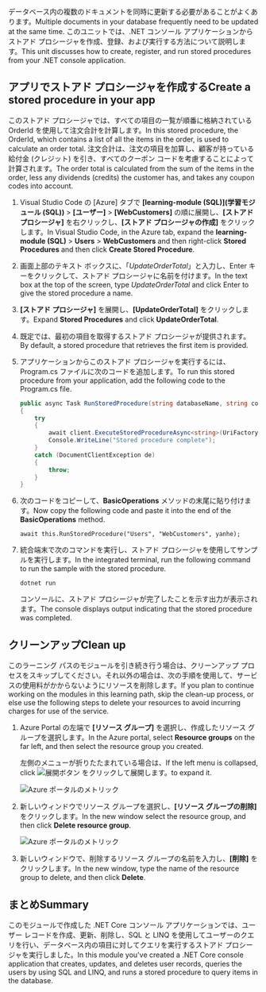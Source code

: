 <span data-ttu-id="7d6f8-101">データベース内の複数のドキュメントを同時に更新する必要があることがよくあります。</span><span class="sxs-lookup"><span data-stu-id="7d6f8-101">Multiple documents in your database frequently need to be updated at the same time.</span></span> <span data-ttu-id="7d6f8-102">このユニットでは、.NET コンソール アプリケーションからストアド プロシージャを作成、登録、および実行する方法について説明します。</span><span class="sxs-lookup"><span data-stu-id="7d6f8-102">This unit discusses how to create, register, and run stored procedures from your .NET console application.</span></span>

## <a name="create-a-stored-procedure-in-your-app"></a><span data-ttu-id="7d6f8-103">アプリでストアド プロシージャを作成する</span><span class="sxs-lookup"><span data-stu-id="7d6f8-103">Create a stored procedure in your app</span></span>

<span data-ttu-id="7d6f8-104">このストアド プロシージャでは、すべての項目の一覧が順番に格納されている OrderId を使用して注文合計を計算します。</span><span class="sxs-lookup"><span data-stu-id="7d6f8-104">In this stored procedure, the OrderId, which contains a list of all the items in the order, is used to calculate an order total.</span></span> <span data-ttu-id="7d6f8-105">注文合計は、注文の項目を加算し、顧客が持っている給付金 (クレジット) を引き、すべてのクーポン コードを考慮することによって計算されます。</span><span class="sxs-lookup"><span data-stu-id="7d6f8-105">The order total is calculated from the sum of the items in the order, less any dividends (credits) the customer has, and takes any coupon codes into account.</span></span>

1. <span data-ttu-id="7d6f8-106">Visual Studio Code の [Azure] タブで **[learning-module (SQL)]\(学習モジュール (SQL)\)** > **[ユーザー]** > **[WebCustomers]** の順に展開し、**[ストアド プロシージャ]** を右クリックし、**[ストアド プロシージャの作成]** をクリックします。</span><span class="sxs-lookup"><span data-stu-id="7d6f8-106">In Visual Studio Code, in the Azure tab, expand the **learning-module (SQL)** > **Users** > **WebCustomers** and then right-click **Stored Procedures** and then click **Create Stored Procedure**.</span></span>

1. <span data-ttu-id="7d6f8-107">画面上部のテキスト ボックスに、「*UpdateOrderTotal*」と入力し、Enter キーをクリックして、ストアド プロシージャに名前を付けます。</span><span class="sxs-lookup"><span data-stu-id="7d6f8-107">In the text box at the top of the screen, type *UpdateOrderTotal* and click Enter to give the stored procedure a name.</span></span>

1. <span data-ttu-id="7d6f8-108">**[ストアド プロシージャ]** を展開し、**[UpdateOrderTotal]** をクリックします。</span><span class="sxs-lookup"><span data-stu-id="7d6f8-108">Expand **Stored Procedures** and click **UpdateOrderTotal**.</span></span>

1. <span data-ttu-id="7d6f8-109">既定では、最初の項目を取得するストアド プロシージャが提供されます。</span><span class="sxs-lookup"><span data-stu-id="7d6f8-109">By default, a stored procedure that retrieves the first item is provided.</span></span>

1. <span data-ttu-id="7d6f8-110">アプリケーションからこのストアド プロシージャを実行するには、Program.cs ファイルに次のコードを追加します。</span><span class="sxs-lookup"><span data-stu-id="7d6f8-110">To run this stored procedure from your application, add the following code to the Program.cs file.</span></span>

    ```csharp
    public async Task RunStoredProcedure(string databaseName, string collectionName, User user)
    {
        try
        {
            await client.ExecuteStoredProcedureAsync<string>(UriFactory.CreateStoredProcedureUri(databaseName, collectionName, "sample"), new RequestOptions { PartitionKey = new PartitionKey(user.UserId) });
            Console.WriteLine("Stored procedure complete");
        }
        catch (DocumentClientException de)
        {
            throw;
        }
    }
    ```
    <!--TODO: Update sproc to take order total and check for available dividend, and use of summer coupon code, and provide updated total-->

1. <span data-ttu-id="7d6f8-111">次のコードをコピーして、**BasicOperations** メソッドの末尾に貼り付けます。</span><span class="sxs-lookup"><span data-stu-id="7d6f8-111">Now copy the following code and paste it into the end of the **BasicOperations** method.</span></span>

    ```
    await this.RunStoredProcedure("Users", "WebCustomers", yanhe);
    ```

1. <span data-ttu-id="7d6f8-112">統合端末で次のコマンドを実行し、ストアド プロシージャを使用してサンプルを実行します。</span><span class="sxs-lookup"><span data-stu-id="7d6f8-112">In the integrated terminal, run the following command to run the sample with the stored procedure.</span></span>

    ```
    dotnet run
    ```
    <span data-ttu-id="7d6f8-113">コンソールに、ストアド プロシージャが完了したことを示す出力が表示されます。</span><span class="sxs-lookup"><span data-stu-id="7d6f8-113">The console displays output indicating that the stored procedure was completed.</span></span>

## <a name="clean-up"></a><span data-ttu-id="7d6f8-114">クリーンアップ</span><span class="sxs-lookup"><span data-stu-id="7d6f8-114">Clean up</span></span>

<span data-ttu-id="7d6f8-115">このラーニング パスのモジュールを引き続き行う場合は、クリーンアップ プロセスをスキップしてください。それ以外の場合は、次の手順を使用して、サービスの使用料がかからないようにリソースを削除します。</span><span class="sxs-lookup"><span data-stu-id="7d6f8-115">If you plan to continue working on the modules in this learning path, skip the clean-up process, or else use the following steps to delete your resources to avoid incurring charges for use of the service.</span></span>

1. <span data-ttu-id="7d6f8-116">Azure Portal の左端で **[リソース グループ]** を選択し、作成したリソース グループを選択します。</span><span class="sxs-lookup"><span data-stu-id="7d6f8-116">In the Azure portal, select **Resource groups** on the far left, and then select the resource group you created.</span></span>  

    <span data-ttu-id="7d6f8-117">左側のメニューが折りたたまれている場合は、</span><span class="sxs-lookup"><span data-stu-id="7d6f8-117">If the left menu is collapsed, click</span></span> ![展開ボタン](../media/5-javascript-programming/expand.png) <span data-ttu-id="7d6f8-119">をクリックして展開します。</span><span class="sxs-lookup"><span data-stu-id="7d6f8-119">to expand it.</span></span>

   ![Azure ポータルのメトリック](../media/5-javascript-programming/delete-resources-select.png)

1. <span data-ttu-id="7d6f8-121">新しいウィンドウでリソース グループを選択し、**[リソース グループの削除]** をクリックします。</span><span class="sxs-lookup"><span data-stu-id="7d6f8-121">In the new window select the resource group, and then click **Delete resource group**.</span></span>

   ![Azure ポータルのメトリック](../media/5-javascript-programming/delete-resources.png)

1. <span data-ttu-id="7d6f8-123">新しいウィンドウで、削除するリソース グループの名前を入力し、**[削除]** をクリックします。</span><span class="sxs-lookup"><span data-stu-id="7d6f8-123">In the new window, type the name of the resource group to delete, and then click **Delete**.</span></span>

## <a name="summary"></a><span data-ttu-id="7d6f8-124">まとめ</span><span class="sxs-lookup"><span data-stu-id="7d6f8-124">Summary</span></span>

<span data-ttu-id="7d6f8-125">このモジュールで作成した .NET Core コンソール アプリケーションでは、ユーザー レコードを作成、更新、削除し、SQL と LINQ を使用してユーザーのクエリを行い、データベース内の項目に対してクエリを実行するストアド プロシージャを実行しました。</span><span class="sxs-lookup"><span data-stu-id="7d6f8-125">In this module you've created a .NET Core console application that creates, updates, and deletes user records, queries the users by using SQL and LINQ, and runs a stored procedure to query items in the database.</span></span>